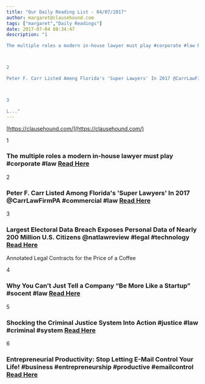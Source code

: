 ```yaml
---
title: "Our Daily Reading List - 04/07/2017"
author: margaret@clausehound.com
tags: ["margaret","Daily Readings"]
date: 2017-07-04 08:34:47
description: "1

The multiple roles a modern in-house lawyer must play #corporate #law Read Here



2

Peter F. Carr Listed Among Florida's 'Super Lawyers' In 2017 @CarrLawFirmPA #commercial #law Read Here



3

L..."
---
```


[https://clausehound.com/](https://clausehound.com/)

1

### The multiple roles a modern in-house lawyer must play #corporate #law [Read Here](https://goo.gl/nKfu1H)

2

### Peter F. Carr Listed Among Florida's 'Super Lawyers' In 2017 @CarrLawFirmPA #commercial #law [Read Here](https://goo.gl/LMF2mf)

3

### Largest Electoral Data Breach Exposes Personal Data of Nearly 200 Million U.S. Citizens @natlawreview #legal #technology  [Read Here](https://goo.gl/pQxH4K)

Annotated Legal Contracts
for the Price of a Coffee

4

### Why You Can’t Just Tell a Company “Be More Like a Startup” #socent #law [Read Here](https://goo.gl/anKXqe)

5

### Shocking the Criminal Justice System Into Action #justice #law #criminal #system [Read Here](http://www.slaw.ca/2017/06/25/shocking-the-criminal-justice-system-into-action/)

6

### Entrepreneurial Productivity: Stop Letting E-Mail Control Your Life! #business #entrepreneurship #productive #emailcontrol [Read Here](http://www.chrisducker.com/entrepreneurial-productivity-stop-letting-e-mail-control-your-life/)